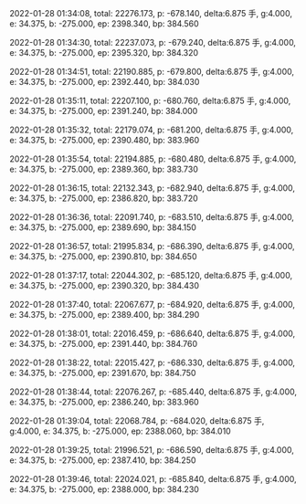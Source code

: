 2022-01-28 01:34:08, total: 22276.173, p: -678.140, delta:6.875 手, g:4.000, e: 34.375, b: -275.000, ep: 2398.340, bp: 384.560

2022-01-28 01:34:30, total: 22237.073, p: -679.240, delta:6.875 手, g:4.000, e: 34.375, b: -275.000, ep: 2395.320, bp: 384.320

2022-01-28 01:34:51, total: 22190.885, p: -679.800, delta:6.875 手, g:4.000, e: 34.375, b: -275.000, ep: 2392.440, bp: 384.030

2022-01-28 01:35:11, total: 22207.100, p: -680.760, delta:6.875 手, g:4.000, e: 34.375, b: -275.000, ep: 2391.240, bp: 384.000

2022-01-28 01:35:32, total: 22179.074, p: -681.200, delta:6.875 手, g:4.000, e: 34.375, b: -275.000, ep: 2390.480, bp: 383.960

2022-01-28 01:35:54, total: 22194.885, p: -680.480, delta:6.875 手, g:4.000, e: 34.375, b: -275.000, ep: 2389.360, bp: 383.730

2022-01-28 01:36:15, total: 22132.343, p: -682.940, delta:6.875 手, g:4.000, e: 34.375, b: -275.000, ep: 2386.820, bp: 383.720

2022-01-28 01:36:36, total: 22091.740, p: -683.510, delta:6.875 手, g:4.000, e: 34.375, b: -275.000, ep: 2389.690, bp: 384.150

2022-01-28 01:36:57, total: 21995.834, p: -686.390, delta:6.875 手, g:4.000, e: 34.375, b: -275.000, ep: 2390.810, bp: 384.650

2022-01-28 01:37:17, total: 22044.302, p: -685.120, delta:6.875 手, g:4.000, e: 34.375, b: -275.000, ep: 2390.320, bp: 384.430

2022-01-28 01:37:40, total: 22067.677, p: -684.920, delta:6.875 手, g:4.000, e: 34.375, b: -275.000, ep: 2389.400, bp: 384.290

2022-01-28 01:38:01, total: 22016.459, p: -686.640, delta:6.875 手, g:4.000, e: 34.375, b: -275.000, ep: 2391.440, bp: 384.760

2022-01-28 01:38:22, total: 22015.427, p: -686.330, delta:6.875 手, g:4.000, e: 34.375, b: -275.000, ep: 2391.670, bp: 384.750

2022-01-28 01:38:44, total: 22076.267, p: -685.440, delta:6.875 手, g:4.000, e: 34.375, b: -275.000, ep: 2386.240, bp: 383.960

2022-01-28 01:39:04, total: 22068.784, p: -684.020, delta:6.875 手, g:4.000, e: 34.375, b: -275.000, ep: 2388.060, bp: 384.010

2022-01-28 01:39:25, total: 21996.521, p: -686.590, delta:6.875 手, g:4.000, e: 34.375, b: -275.000, ep: 2387.410, bp: 384.250

2022-01-28 01:39:46, total: 22024.021, p: -685.840, delta:6.875 手, g:4.000, e: 34.375, b: -275.000, ep: 2388.000, bp: 384.230